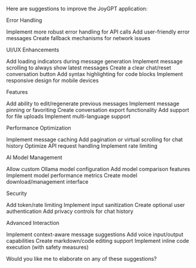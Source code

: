 Here are suggestions to improve the JoyGPT application:

Error Handling


Implement more robust error handling for API calls
Add user-friendly error messages
Create fallback mechanisms for network issues


UI/UX Enhancements


Add loading indicators during message generation
Implement message scrolling to always show latest messages
Create a clear chat/reset conversation button
Add syntax highlighting for code blocks
Implement responsive design for mobile devices


Features


Add ability to edit/regenerate previous messages
Implement message pinning or favoriting
Create conversation export functionality
Add support for file uploads
Implement multi-language support


Performance Optimization


Implement message caching
Add pagination or virtual scrolling for chat history
Optimize API request handling
Implement rate limiting


AI Model Management


Allow custom Ollama model configuration
Add model comparison features
Implement model performance metrics
Create model download/management interface


Security


Add token/rate limiting
Implement input sanitization
Create optional user authentication
Add privacy controls for chat history


Advanced Interaction


Implement context-aware message suggestions
Add voice input/output capabilities
Create markdown/code editing support
Implement inline code execution (with safety measures)

Would you like me to elaborate on any of these suggestions?